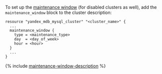 To set up the [maintenance window](../../../../managed-mysql/concepts/maintenance.md) (for disabled clusters as well), add the `maintenance_window` block to the cluster description:

```hcl
resource "yandex_mdb_mysql_cluster" "<cluster_name>" {
  ...
  maintenance_window {
    type = <maintenance_type>
    day  = <day_of_week>
    hour = <hour>
  }
  ...
}
```

{% include [maintenance-window-description](../../terraform/maintenance-window-description.md) %}
